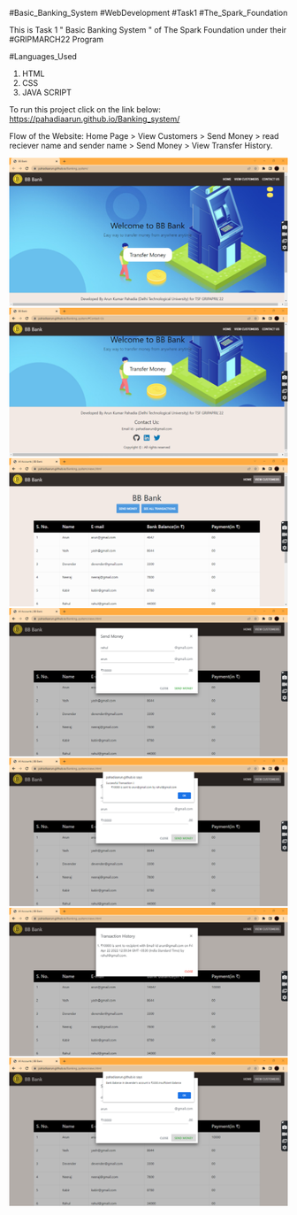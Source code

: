 #Basic_Banking_System #WebDevelopment #Task1 #The_Spark_Foundation

This is Task 1 " Basic Banking System " of The Spark Foundation under their #GRIPMARCH22 Program

#Languages_Used

1. HTML
2. CSS
3. JAVA SCRIPT

To run this project click on the link below: https://pahadiaarun.github.io/Banking_system/

Flow of the Website: Home Page > View Customers > Send Money > read reciever name and sender name > Send Money > View Transfer History.

![alt text](https://github.com/pahadiaarun/Banking_system/blob/main/Screenshot/Home%20Page.png)
![alt text](https://github.com/pahadiaarun/Banking_system/blob/main/Screenshot/Contact%20Us.png)
![alt text](https://github.com/pahadiaarun/Banking_system/blob/main/Screenshot/View%20Customers.png)
![alt text](https://github.com/pahadiaarun/Banking_system/blob/main/Screenshot/Send%20Money.png)
![alt text](https://github.com/pahadiaarun/Banking_system/blob/main/Screenshot/Successful%20Transaction.png)
![alt text](https://github.com/pahadiaarun/Banking_system/blob/main/Screenshot/Transaction%20History.png)
![alt text](https://github.com/pahadiaarun/Banking_system/blob/main/Screenshot/Insufficient%20Balance.png)
